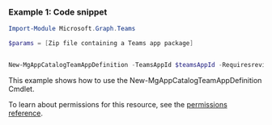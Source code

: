 ### Example 1: Code snippet

```powershellImport-Module Microsoft.Graph.Teams

$params = [Zip file containing a Teams app package]


New-MgAppCatalogTeamAppDefinition -TeamsAppId $teamsAppId -Requiresreview true  -BodyParameter $params
```
This example shows how to use the New-MgAppCatalogTeamAppDefinition Cmdlet.
To learn about permissions for this resource, see the [permissions reference](/graph/permissions-reference).

